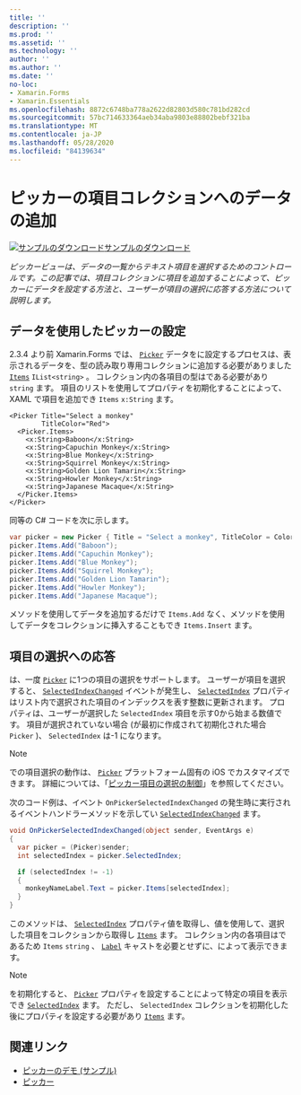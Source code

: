 ```yaml
---
title: ''
description: ''
ms.prod: ''
ms.assetid: ''
ms.technology: ''
author: ''
ms.author: ''
ms.date: ''
no-loc:
- Xamarin.Forms
- Xamarin.Essentials
ms.openlocfilehash: 8872c6748ba778a2622d82803d580c781bd282cd
ms.sourcegitcommit: 57bc714633364aeb34aba9803e88802bebf321ba
ms.translationtype: MT
ms.contentlocale: ja-JP
ms.lasthandoff: 05/28/2020
ms.locfileid: "84139634"
---
```

# <a name="adding-data-to-a-pickers-items-collection"></a>ピッカーの項目コレクションへのデータの追加

[![サンプルのダウンロード](~/media/shared/download.png)サンプルのダウンロード](https://docs.microsoft.com/samples/xamarin/xamarin-forms-samples/userinterface-pickerdemo)

_ピッカービューは、データの一覧からテキスト項目を選択するためのコントロールです。この記事では、項目コレクションに項目を追加することによって、ピッカーにデータを設定する方法と、ユーザーが項目の選択に応答する方法について説明します。_

## <a name="populating-a-picker-with-data"></a>データを使用したピッカーの設定

2.3.4 より前 Xamarin.Forms では、 [`Picker`](xref:Xamarin.Forms.Picker) データをに設定するプロセスは、表示されるデータを、型の読み取り専用コレクションに追加する必要がありました [`Items`](xref:Xamarin.Forms.Picker.Items) `IList<string>` 。 コレクション内の各項目の型はである必要があり `string` ます。 項目のリストを使用してプロパティを初期化することによって、XAML で項目を追加でき `Items` `x:String` ます。

```xaml
<Picker Title="Select a monkey"
        TitleColor="Red">
  <Picker.Items>
    <x:String>Baboon</x:String>
    <x:String>Capuchin Monkey</x:String>
    <x:String>Blue Monkey</x:String>
    <x:String>Squirrel Monkey</x:String>
    <x:String>Golden Lion Tamarin</x:String>
    <x:String>Howler Monkey</x:String>
    <x:String>Japanese Macaque</x:String>
  </Picker.Items>
</Picker>
```

同等の C# コードを次に示します。

```csharp
var picker = new Picker { Title = "Select a monkey", TitleColor = Color.Red };
picker.Items.Add("Baboon");
picker.Items.Add("Capuchin Monkey");
picker.Items.Add("Blue Monkey");
picker.Items.Add("Squirrel Monkey");
picker.Items.Add("Golden Lion Tamarin");
picker.Items.Add("Howler Monkey");
picker.Items.Add("Japanese Macaque");
```

メソッドを使用してデータを追加するだけで `Items.Add` なく、メソッドを使用してデータをコレクションに挿入することもでき `Items.Insert` ます。

## <a name="responding-to-item-selection"></a>項目の選択への応答

は、一度 [`Picker`](xref:Xamarin.Forms.Picker) に1つの項目の選択をサポートします。 ユーザーが項目を選択すると、 [`SelectedIndexChanged`](xref:Xamarin.Forms.Picker.SelectedIndexChanged) イベントが発生し、 [`SelectedIndex`](xref:Xamarin.Forms.Picker.SelectedIndex) プロパティはリスト内で選択された項目のインデックスを表す整数に更新されます。 プロパティは、ユーザーが選択した `SelectedIndex` 項目を示す0から始まる数値です。 項目が選択されていない場合 (が最初に作成されて初期化された場合 `Picker` )、 `SelectedIndex` は-1 になります。

> [!NOTE]
> での項目選択の動作は、 [`Picker`](xref:Xamarin.Forms.Picker) プラットフォーム固有の iOS でカスタマイズできます。 詳細については、「[ピッカー項目の選択の制御](~/xamarin-forms/platform/ios/picker-selection.md)」を参照してください。

次のコード例は、イベント `OnPickerSelectedIndexChanged` の発生時に実行されるイベントハンドラーメソッドを示してい [`SelectedIndexChanged`](xref:Xamarin.Forms.Picker.SelectedIndexChanged) ます。

```csharp
void OnPickerSelectedIndexChanged(object sender, EventArgs e)
{
  var picker = (Picker)sender;
  int selectedIndex = picker.SelectedIndex;

  if (selectedIndex != -1)
  {
    monkeyNameLabel.Text = picker.Items[selectedIndex];
  }
}
```

このメソッドは、 [`SelectedIndex`](xref:Xamarin.Forms.Picker.SelectedIndex) プロパティ値を取得し、値を使用して、選択した項目をコレクションから取得し [`Items`](xref:Xamarin.Forms.Picker.Items) ます。 コレクション内の各項目はであるため `Items` `string` 、 [`Label`](xref:Xamarin.Forms.Label) キャストを必要とせずに、によって表示できます。

> [!NOTE]
> を初期化すると、 [`Picker`](xref:Xamarin.Forms.Picker) プロパティを設定することによって特定の項目を表示でき [`SelectedIndex`](xref:Xamarin.Forms.Picker.SelectedIndex) ます。 ただし、 `SelectedIndex` コレクションを初期化した後にプロパティを設定する必要があり [`Items`](xref:Xamarin.Forms.Picker.Items) ます。

## <a name="related-links"></a>関連リンク

- [ピッカーのデモ (サンプル)](https://docs.microsoft.com/samples/xamarin/xamarin-forms-samples/userinterface-pickerdemo)
- [ピッカー](xref:Xamarin.Forms.Picker)
